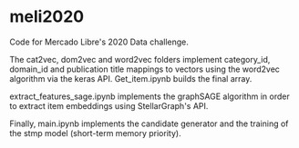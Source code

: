 # meli2020
Code for Mercado Libre's 2020 Data challenge.

The cat2vec, dom2vec and word2vec folders implement category_id, domain_id and publication title mappings to vectors using the word2vec algorithm via the keras API. Get_item.ipynb builds the final array.

extract_features_sage.ipynb implements the graphSAGE algorithm in order to extract item embeddings using StellarGraph's API.

Finally, main.ipynb implements the candidate generator and the training of the stmp model (short-term memory priority).


